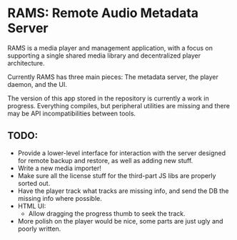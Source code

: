 
RAMS: Remote Audio Metadata Server
========================================================================================================================

RAMS is a media player and management application, with a focus on supporting a single shared media library and
decentralized player architecture.

Currently RAMS has three main pieces: The metadata server, the player daemon, and the UI.

The version of this app stored in the repository is currently a work in progress. Everything compiles, but peripheral
utilities are missing and there may be API incompatibilities between tools.

TODO:
-------------------------------------------------------------------------------------------------------------------------

* Provide a lower-level interface for interaction with the server designed for remote backup and restore, as well as
  adding new stuff.
* Write a new media importer!
* Make sure all the license stuff for the third-part JS libs are properly sorted out.
* Have the player track what tracks are missing info, and send the DB the missing info where possible.
* HTML UI:
	* Allow dragging the progress thumb to seek the track.
* More polish on the player would be nice, some parts are just ugly and poorly written.
